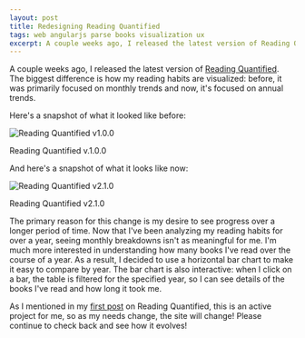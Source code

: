 ```yaml
---
layout: post
title: Redesigning Reading Quantified
tags: web angularjs parse books visualization ux
excerpt: A couple weeks ago, I released the latest version of Reading Quantified. The biggest difference is how my reading habits are visualized&#58; before, it was primarily focused on monthly trends and now, it's focused on annual trends....
---
```


A couple weeks ago, I released the latest version of [Reading Quantified](http://drejkim.com/reading-quantified). The biggest difference is how my reading habits are visualized: before, it was primarily focused on monthly trends and now, it's focused on annual trends.

Here's a snapshot of what it looked like before:

<div class="card mb-3">
  <img class="card-img-top" src="/assets/img/reading-quantified/reading-quantified-1.png" alt="Reading Quantified v1.0.0">
  <div class="card-body text-center">
    <p class="card-text">Reading Quantified v.1.0.0</p>
  </div>
</div>

And here's a snapshot of what it looks like now:

<div class="card mb-3">
  <img class="card-img-top" src="/assets/img/reading-quantified/reading-quantified-2.png" alt="Reading Quantified v2.1.0">
  <div class="card-body text-center">
    <p class="card-text">Reading Quantified v2.1.0</p>
  </div>
</div>

The primary reason for this change is my desire to see progress over a longer period of time. Now that I've been analyzing my reading habits for over a year, seeing monthly breakdowns isn't as meaningful for me. I'm much more interested in understanding how many books I've read over the course of a year. As a result, I decided to use a horizontal bar chart to make it easy to compare by year. The bar chart is also interactive: when I click on a bar, the table is filtered for the specified year, so I can see details of the books I've read and how long it took me.

As I mentioned in my [first post](/blog/2015/11/24/introducing-reading-quantified/) on Reading Quantified, this is an active project for me, so as my needs change, the site will change! Please continue to check back and see how it evolves!
